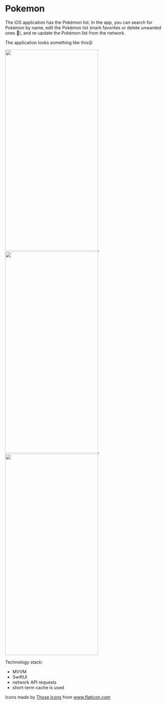 # Pokemon

The iOS application has the Pokémon list.
In the app, you can search for Pokémon by name, edit the Pokémon list (mark favorites or delete unwanted ones 🙂), and re-update the Pokémon list from the network.

The application looks something like this😜

<img src="https://user-images.githubusercontent.com/69890349/141843172-c9af35ca-efc1-4e2e-b597-3dc1a8a303dc.png" width="300" height="649">, <img src="https://user-images.githubusercontent.com/69890349/141814809-24dd875f-58d8-42df-8e38-35623c72e7cd.png" width="300" height="649">, <img src="https://user-images.githubusercontent.com/69890349/141814822-64943dcd-9e2e-4621-aced-7bea5bcd4c86.png" width="300" height="649">

Technology stack:
- MVVM
- SwiftUI
- network API requests
- short-term cache is used


<div>Icons made by <a href="https://www.flaticon.com/authors/those-icons" title="Those Icons">Those Icons</a> from <a href="https://www.flaticon.com/" title="Flaticon">www.flaticon.com</a></div>
